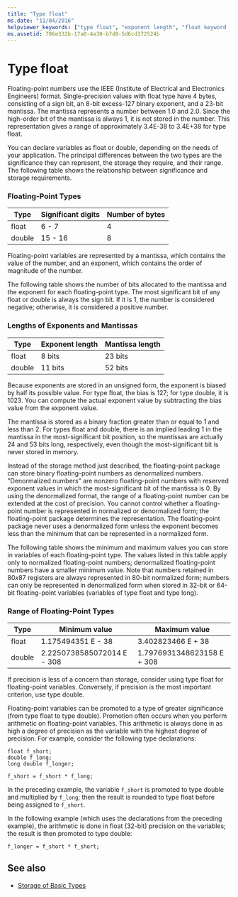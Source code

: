 ```yaml
---
title: "Type float"
ms.date: "11/04/2016"
helpviewer_keywords: ["type float", "exponent length", "float keyword [C]", "mantissas, length", "floating-point numbers, float type", "ranges, floating-point types", "floating-point numbers, variables", "lengths, mantissa", "double data type, type float", "IEEE floating-point representation", "lengths, exponent"]
ms.assetid: 706e332b-17a0-4a30-b7d8-5d6cd372524b
---
```

# Type float

Floating-point numbers use the IEEE (Institute of Electrical and Electronics Engineers) format. Single-precision values with float type have 4 bytes, consisting of a sign bit, an 8-bit excess-127 binary exponent, and a 23-bit mantissa. The mantissa represents a number between 1.0 and 2.0. Since the high-order bit of the mantissa is always 1, it is not stored in the number. This representation gives a range of approximately 3.4E-38 to 3.4E+38 for type float.

You can declare variables as float or double, depending on the needs of your application. The principal differences between the two types are the significance they can represent, the storage they require, and their range. The following table shows the relationship between significance and storage requirements.

### Floating-Point Types

|Type|Significant digits|Number of bytes|
|----------|------------------------|---------------------|
|float|6 - 7|4|
|double|15 - 16|8|

Floating-point variables are represented by a mantissa, which contains the value of the number, and an exponent, which contains the order of magnitude of the number.

The following table shows the number of bits allocated to the mantissa and the exponent for each floating-point type. The most significant bit of any float or double is always the sign bit. If it is 1, the number is considered negative; otherwise, it is considered a positive number.

### Lengths of Exponents and Mantissas

|Type|Exponent length|Mantissa length|
|----------|---------------------|---------------------|
|float|8 bits|23 bits|
|double|11 bits|52 bits|

Because exponents are stored in an unsigned form, the exponent is biased by half its possible value. For type float, the bias is 127; for type double, it is 1023. You can compute the actual exponent value by subtracting the bias value from the exponent value.

The mantissa is stored as a binary fraction greater than or equal to 1 and less than 2. For types float and double, there is an implied leading 1 in the mantissa in the most-significant bit position, so the mantissas are actually 24 and 53 bits long, respectively, even though the most-significant bit is never stored in memory.

Instead of the storage method just described, the floating-point package can store binary floating-point numbers as denormalized numbers. "Denormalized numbers" are nonzero floating-point numbers with reserved exponent values in which the most-significant bit of the mantissa is 0. By using the denormalized format, the range of a floating-point number can be extended at the cost of precision. You cannot control whether a floating-point number is represented in normalized or denormalized form; the floating-point package determines the representation. The floating-point package never uses a denormalized form unless the exponent becomes less than the minimum that can be represented in a normalized form.

The following table shows the minimum and maximum values you can store in variables of each floating-point type. The values listed in this table apply only to normalized floating-point numbers; denormalized floating-point numbers have a smaller minimum value. Note that numbers retained in 80*x*87 registers are always represented in 80-bit normalized form; numbers can only be represented in denormalized form when stored in 32-bit or 64-bit floating-point variables (variables of type float and type long).

### Range of Floating-Point Types

|Type|Minimum value|Maximum value|
|----------|-------------------|-------------------|
|float|1.175494351 E - 38|3.402823466 E + 38|
|double|2.2250738585072014 E - 308|1.7976931348623158 E + 308|

If precision is less of a concern than storage, consider using type float for floating-point variables. Conversely, if precision is the most important criterion, use type double.

Floating-point variables can be promoted to a type of greater significance (from type float to type double). Promotion often occurs when you perform arithmetic on floating-point variables. This arithmetic is always done in as high a degree of precision as the variable with the highest degree of precision. For example, consider the following type declarations:

```
float f_short;
double f_long;
long double f_longer;

f_short = f_short * f_long;
```

In the preceding example, the variable `f_short` is promoted to type double and multiplied by `f_long`; then the result is rounded to type float before being assigned to `f_short`.

In the following example (which uses the declarations from the preceding example), the arithmetic is done in float (32-bit) precision on the variables; the result is then promoted to type double:

```
f_longer = f_short * f_short;
```

## See also

- [Storage of Basic Types](../c-language/storage-of-basic-types.md)

